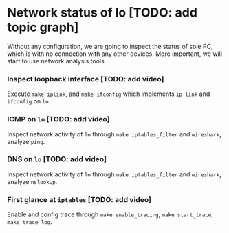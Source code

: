 # Network status of lo [TODO: add topic graph]

Without any configuration, we are going to inspect the status of sole PC, which is with no connection with any other devices. More important, we will start to use network analysis tools.

### Inspect loopback interface [TODO: add video]
Execute `make iplink`, and `make ifconfig` which implements `ip link` and `ifconfig` on `lo`.

### ICMP on `lo` [TODO: add video]
Inspect network activity of `lo` through `make iptables_filter` and `wireshark`, analyze `ping`.

### DNS on `lo` [TODO: add video]
Inspect network activity of `lo` through `make iptables_filter` and `wireshark`, analyze `nslookup`.

[comment]: <> (### What is MTU [TODO: add video])
[comment]: <> (Inspect MTU through `make ping_default`, `make ping_with_MTU`, `make ping_with_random_size`. )

### First glance at `iptables` [TODO: add video]
Enable and config trace through `make enable_tracing`, `make start_trace`, `make trace_log`. 
